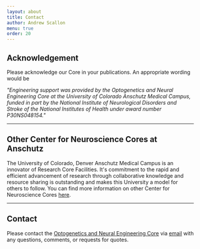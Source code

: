 ```yaml
---
layout: about
title: Contact
author: Andrew Scallon
menu: true
order: 20
---
```


## Acknowledgement
Please acknowledge our Core in your publications. An appropriate wording would be

*"Engineering support was provided by the Optogenetics and Neural Engineering Core at the University of Colorado Anschutz Medical Campus, funded in part by the National Institute of Neurological Disorders and Stroke of the National Institutes of Health under award number P30NS048154."*

---

## Other Center for Neuroscience Cores at Anschutz
The University of Colorado, Denver Anschutz Medical Campus is an innovator of Research Core Facilities. It's commitment to the rapid and efficient advancement of research through collaborative knowledge and resource sharing is outstanding and makes this University a model for others to follow. You can find more information on other Center for Neuroscience Cores [here](http://www.ucdenver.edu/academics/colleges/medicalschool/departments/medicine/Pages/CR-AMC-Research-Cores.aspx).

---

## Contact
Please contact the [Optogenetics and Neural Engineering Core](/ONECoreWebSite/about/) via [email](mailto:neuralengineering@ucdenver.edu) with any questions, comments, or requests for quotes.
